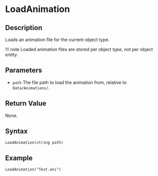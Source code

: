 # LoadAnimation

## Description
Loads an animation file for the current object type.

!!! note
    Loaded animation files are stored per object *type*, not per object *entity*.

## Parameters
- `path`
The file path to load the animation from, relative to `Data/Animations/`.

## Return Value
None.

## Syntax
```
LoadAnimation(string path)
```

## Example
```
LoadAnimation("Test.ani")
```
